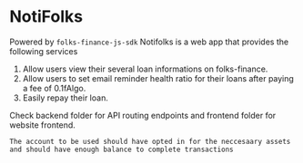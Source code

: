 
# NotiFolks 
Powered by `folks-finance-js-sdk`
Notifolks is a web app that provides the following services
1. Allow users view their several loan informations on folks-finance. 
2. Allow users to set email reminder health ratio for their loans after paying a fee of 0.1fAlgo.
3. Easily repay their loan.

Check backend folder for API routing endpoints and frontend folder for website frontend.

`The account to be used should have opted in for the neccesaary assets and should have enough balance to complete transactions`